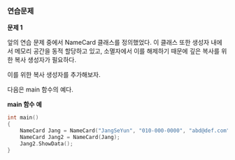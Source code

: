 ### 연습문제



**문제 1**

앞의 연습 문제 중에서 NameCard 클래스를 정의했었다. 이 클래스 또한 생성자 내에서 메모리 공간을 동적 할당하고 있고, 소멸자에서 이를 해제하기 때문에 깊은 복사를 위한 복사 생성자가 필요하다.

이를 위한 복사 생성자를 추가해보자.

다음은 main 함수의 예다.

**main 함수 예**

```c++
int main()
{
	NameCard Jang = NameCard("JangSeYun", "010-000-0000", "abd@def.com", "Lecturer");
	NameCard Jang2 = NameCard(Jang);
	Jang2.ShowData();
}
```

```c++
```
